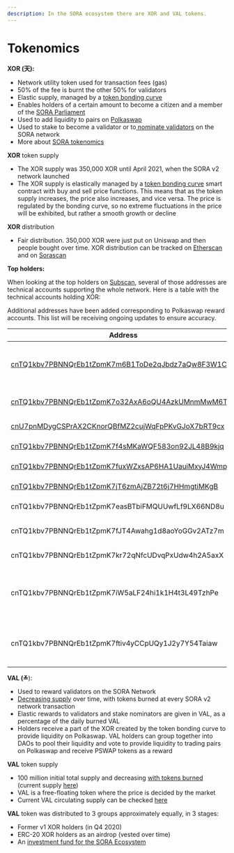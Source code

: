```yaml
---
description: In the SORA ecosystem there are XOR and VAL tokens.
---
```


# Tokenomics

**XOR (天):**

* Network utility token used for transaction fees (gas)&#x20;
* 50% of the fee is burnt the other 50% for validators&#x20;
* Elastic supply, managed by a [token bonding curve](https://medium.com/sora-xor/sora-the-new-economic-order-3ec3f0327e5a)
* Enables holders of a certain amount to become a citizen and a member of the [SORA Parliament](https://medium.com/sora-xor/the-sora-parliament-af8184dae384)
* Used to add liquidity to pairs on [Polkaswap](https://polkaswap.io/)
* Used to stake to become a validator or to[ nominate validators](https://wiki.sora.org/guides/how-to-nominate-validators-stake-your-xor) on the SORA network
* More about [SORA tokenomics](https://medium.com/sora-xor/sora-the-new-economic-order-3ec3f0327e5a)

**XOR** token supply

* The XOR supply was 350,000 XOR until April 2021, when the SORA v2 network launched
* The XOR supply is elastically managed by a [token bonding curve](https://wiki.sora.org/token-bonding-curve) smart contract with buy and sell price functions. This means that as the token supply increases, the price also increases, and vice versa. The price is regulated by the bonding curve, so no extreme fluctuations in the price will be exhibited, but rather a smooth growth or decline

**XOR** distribution

* Fair distribution. 350,000 XOR were just put on Uniswap and then people bought over time. XOR distribution can be tracked on [Etherscan](https://etherscan.io/token/0x40FD72257597aA14C7231A7B1aaa29Fce868F677#balances) and on [Sorascan](https://sorascan.com/sora-mainnet/account)

**Top holders:**

When looking at the top holders on [Subscan](https://sora.subscan.io/account), several of those addresses are technical accounts supporting the whole network. Here is a table with the technical accounts holding XOR:

Additional addresses have been added corresponding to Polkaswap reward accounts. This list will be receiving ongoing updates to ensure accuracy.

| Address                                                                                                                                 | Role                                                                                                                               |
| --------------------------------------------------------------------------------------------------------------------------------------- | ---------------------------------------------------------------------------------------------------------------------------------- |
| [cnTQ1kbv7PBNNQrEb1tZpmK7m6B1ToDe2qJbdz7aQw8F3W1CK ](https://sora.subscan.io/account/cnTQ1kbv7PBNNQrEb1tZpmK7m6B1ToDe2qJbdz7aQw8F3W1CK) | **Smart contract of the Ethereum bridge**                                                                                          |
| [cnTQ1kbv7PBNNQrEb1tZpmK7o32AxA6oQU4AzkUMnmMwM6Tk7](https://sora.subscan.io/account/cnTQ1kbv7PBNNQrEb1tZpmK7o32AxA6oQU4AzkUMnmMwM6Tk7)  | **XOR-PSWAP pool**                                                                                                                 |
| [cnU7pnMDygCSPrAX2CKnorQBfMZ2cujWqFpPKvGJoX7bRT9cx](https://sora.subscan.io/account/cnU7pnMDygCSPrAX2CKnorQBfMZ2cujWqFpPKvGJoX7bRT9cx)  | [**JP Games loan**](https://medium.com/sora-xor/sora-xor-could-be-the-official-native-token-of-the-pegasus-world-kit-4ac45fd7cc32) |
| [cnTQ1kbv7PBNNQrEb1tZpmK7f4sMKaWQF583on92JL48B9kjq ](https://sora.subscan.io/account/cnTQ1kbv7PBNNQrEb1tZpmK7f4sMKaWQF583on92JL48B9kjq) | **XOR-VAL pool**                                                                                                                   |
| [cnTQ1kbv7PBNNQrEb1tZpmK7fuxWZxsAP6HA1UauiMxyJ4Wmp ](https://sora.subscan.io/account/cnTQ1kbv7PBNNQrEb1tZpmK7fuxWZxsAP6HA1UauiMxyJ4Wmp) | **XOR-DAI pool**                                                                                                                   |
| [cnTQ1kbv7PBNNQrEb1tZpmK7jT6zmAjZB72t6j7HHmgtiMKgB ](https://sora.subscan.io/account/cnTQ1kbv7PBNNQrEb1tZpmK7jT6zmAjZB72t6j7HHmgtiMKgB) | **XOR-ETH pool**                                                                                                                   |
| cnTQ1kbv7PBNNQrEb1tZpmK7easBTbiFMQUUwfLf9LX66ND8u                                                                                       | **TBC Rewards**                                                                                                                    |
| cnTQ1kbv7PBNNQrEb1tZpmK7fJT4Awahg1d8aoYoGGv2ATz7m                                                                                       | **Market Maker Rewards**                                                                                                           |
| cnTQ1kbv7PBNNQrEb1tZpmK7kr72qNfcUDvqPxUdw4h2A5axX                                                                                       | **Farming Rewards**                                                                                                                |
| cnTQ1kbv7PBNNQrEb1tZpmK7iW5aLF24hi1k1H4t3L49TzhPe                                                                                       | **Pre-Launch PSWAP and VAL Reserve Account**                                                                                       |
| cnTQ1kbv7PBNNQrEb1tZpmK7ftiv4yCCpUQy1J2y7Y54Taiaw                                                                                       | **PSWAP Distribution for Liquidity Providers**                                                                                     |

**VAL (≚**):

* Used to reward validators on the SORA Network
* [Decreasing supply](https://medium.com/sora-xor/sora-validator-rewards-419320e22df8) over time, with tokens burned at every SORA v2 network transaction
* Elastic rewards to validators and stake nominators are given in VAL, as a percentage of the daily burned VAL
* Holders receive a part of the XOR created by the token bonding curve to provide liquidity on Polkaswap. VAL holders can group together into DAOs to pool their liquidity and vote to provide liquidity to trading pairs on Polkaswap and receive PSWAP tokens as a reward

**VAL** token supply

* 100 million initial total supply and decreasing [with tokens burned](https://medium.com/@sora.xor/sora-validator-rewards-419320e22df8) (current supply [here](https://sora-qty.info))
* VAL is a free-floating token where the price is decided by the market
* Current VAL circulating supply can be checked [here](https://mof.sora.org/qty/val)

**VAL** token was distributed to 3 groups approximately equally, in 3 stages:

* Former v1 XOR holders (in Q4 2020)
* ERC-20 XOR holders as an airdrop (vested over time)
* An [investment fund for the SORA Ecosystem](https://sora-xor.medium.com/sora-parliament-funds-management-referendum-9f7db3c2d7cc)

